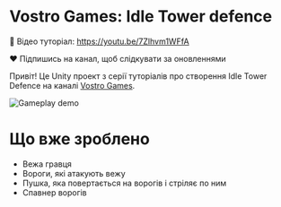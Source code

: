 # Vostro Games: Idle Tower defence
🎥 Відео туторіал: https://youtu.be/7Zlhvm1WFfA

❤️ Підпишись на канал, щоб слідкувати за оновленнями

Привіт! Це Unity проект з серії туторіалів про створення Idle Tower Defence на каналі [Vostro Games](https://www.youtube.com/channel/UCHuk3htptNNKUGUbybTJrOA).

![Gameplay demo](https://i.ibb.co/x3g27Dz/td-2.gif)

# Що вже зроблено
- Вежа гравця
- Вороги, які атакують вежу
- Пушка, яка повертається на ворогів і стріляє по ним
- Спавнер ворогів
